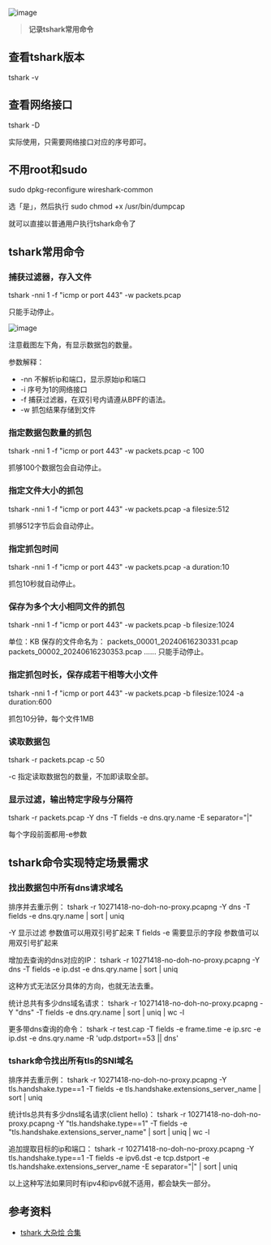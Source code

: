 ![image](https://github.com/user-attachments/assets/e3ea6ef6-3bc8-4877-8e0a-704e7a87104e)

> **记录tshark常用命令**

## 查看tshark版本
tshark -v

## 查看网络接口
tshark -D

实际使用，只需要网络接口对应的序号即可。

## 不用root和sudo
sudo dpkg-reconfigure wireshark-common

选「是」，然后执行
sudo chmod +x /usr/bin/dumpcap

就可以直接以普通用户执行tshark命令了

## tshark常用命令
### 捕获过滤器，存入文件
tshark -nni 1 -f "icmp or port 443" -w packets.pcap

只能手动停止。

![image](https://github.com/user-attachments/assets/a206c4fb-6e09-4ebe-b689-9e398bc67e0c)

注意截图左下角，有显示数据包的数量。

参数解释：

- -nn 不解析ip和端口，显示原始ip和端口
- -i 序号为1的网络接口
- -f 捕获过滤器，在双引号内请遵从BPF的语法。
- -w 抓包结果存储到文件

### 指定数据包数量的抓包
tshark -nni 1 -f "icmp or port 443" -w packets.pcap -c 100

抓够100个数据包会自动停止。

### 指定文件大小的抓包
tshark -nni 1 -f "icmp or port 443" -w packets.pcap -a filesize:512

抓够512字节后会自动停止。

### 指定抓包时间
tshark -nni 1 -f "icmp or port 443" -w packets.pcap -a duration:10

抓包10秒就自动停止。

### 保存为多个大小相同文件的抓包
tshark -nni 1 -f "icmp or port 443" -w packets.pcap -b filesize:1024

单位：KB
保存的文件命名为： 
packets_00001_20240616230331.pcap 
packets_00002_20240616230353.pcap
......
只能手动停止。

### 指定抓包时长，保存成若干相等大小文件
tshark -nni 1 -f "icmp or port 443" -w packets.pcap -b filesize:1024 -a duration:600

抓包10分钟，每个文件1MB

### 读取数据包
tshark -r packets.pcap -c 50

-c 指定读取数据包的数量，不加即读取全部。

### 显示过滤，输出特定字段与分隔符
tshark -r packets.pcap -Y dns -T fields -e dns.qry.name -E separator="|"

每个字段前面都用-e参数

## tshark命令实现特定场景需求

### 找出数据包中所有dns请求域名

排序并去重示例：
tshark -r 10271418-no-doh-no-proxy.pcapng -Y dns -T fields -e dns.qry.name | sort | uniq

-Y 显示过滤 参数值可以用双引号扩起来
T fields -e 需要显示的字段 参数值可以用双引号扩起来

增加去查询的dns对应的IP：
tshark -r 10271418-no-doh-no-proxy.pcapng -Y dns -T fields -e ip.dst -e dns.qry.name | sort | uniq

这种方式无法区分具体的方向，也就无法去重。

统计总共有多少dns域名请求：
tshark -r 10271418-no-doh-no-proxy.pcapng -Y "dns" -T fields -e dns.qry.name | sort | uniq | wc -l

更多带dns查询的命令：
tshark -r test.cap -T fields -e frame.time -e ip.src -e ip.dst -e dns.qry.name -R 'udp.dstport==53 || dns'

### tshark命令找出所有tls的SNI域名

排序并去重示例：
tshark -r 10271418-no-doh-no-proxy.pcapng -Y tls.handshake.type==1 -T fields  -e tls.handshake.extensions_server_name | sort | uniq

统计tls总共有多少dns域名请求(client hello)：
tshark -r 10271418-no-doh-no-proxy.pcapng -Y "tls.handshake.type==1" -T fields  -e "tls.handshake.extensions_server_name" | sort | uniq | wc -l

追加提取目标的ip和端口：
tshark -r 10271418-no-doh-no-proxy.pcapng -Y tls.handshake.type==1 -T fields  -e ipv6.dst -e tcp.dstport -e tls.handshake.extensions_server_name -E separator="|"  | sort | uniq

以上这种写法如果同时有ipv4和ipv6就不适用，都会缺失一部分。

## 参考资料

- [tshark 大杂烩 合集](https://const.net.cn/668.html)